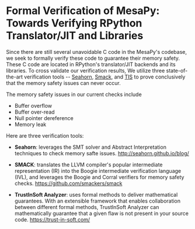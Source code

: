 # Formal Verification of MesaPy: Towards Verifying RPython Translator/JIT and Libraries

Since there are still several unavoidable C code in the MesaPy's codebase, we
seek to formally verify these code to guarantee their memory safety. These C
code are located in RPython's translator/JIT backends and its libraries.
To cross validate our verification results, We utilize three state-of-the-art
verification tools --
[Seahorn](http://seahorn.github.io/blog/),
[Smack](https://github.com/smackers/smack), and
[TIS](https://trust-in-soft.com/) to
prove conclusively that the memory safety issues can never occur.

The memory safety issues in our current checks include

* Buffer overflow
* Buffer over-read
* Null pointer dereference
* Memory leak 

Here are three verification tools:

  - **Seahorn**: leverages the SMT solver and Abstract Interpretation techniques to
    check memory safte issues. http://seahorn.github.io/blog/

  - **SMACK**: translates the LLVM compiler's popular intermediate representation
    (IR) into the Boogie intermediate verification language (IVL), and leverages
    the Boogie and Corral verifiers for memory safety checks.
    https://github.com/smackers/smack

  - **TrustInSoft Analyzer**: uses formal methods to deliver mathematical
    guarantees. With an extensible framework that enables collaboration between
    different formal methods, TrustInSoft Analyzer can mathematically guarantee
    that a given flaw is not present in your source code.
    https://trust-in-soft.com/
